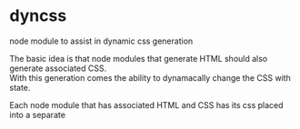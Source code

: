 # dyncss
node module to assist in dynamic css generation

The basic idea is that node modules that generate HTML should also generate associated CSS.  
With this generation comes the ability to dynamacally change the CSS with state.

Each node module that has associated HTML and CSS has its css placed into a separate <style> block
using a simple convention: [name] + 'StyleSheet' is the id of that CSS sheet.
